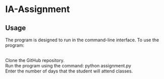 # IA-Assignment
## Usage
The program is designed to run in the command-line interface. To use the program:

<br>Clone the GitHub repository.
<br>Run the program using the command: python assignment.py
<br>Enter the number of days that the student will attend classes.
